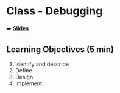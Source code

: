 <!-- .slide: data-background="./Images/header.svg" data-background-repeat="none" data-background-size="40% 40%" data-background-position="center 10%" class="header" -->
# Class - Debugging

<!-- Put a link to the slides so that students can find them -->

➡️ [**Slides**](https://docs.google.com/presentation/d/1G47gOti1tH8v1-y7KsNgtJ4UtwlZ_FOkUAp2C74dCfA/edit#slide=id.p)

<!-- > -->

## Learning Objectives (5 min)

1. Identify and describe
1. Define
1. Design
1. Implement
